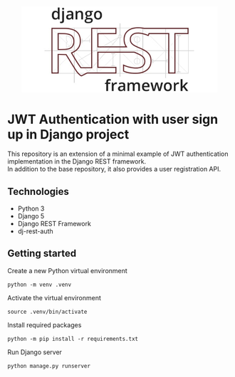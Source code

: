 <p align="center">
    <img src=".github/public/drf-logo.jpg" alt="Logo Django REST Framework" width="440"/>
</p>

# JWT Authentication with user sign up in Django project

This repository is an extension of a minimal example of JWT authentication implementation in the Django REST framework.   
In addition to the base repository, it also provides a user registration API.

## Technologies

 - Python 3
 - Django 5
 - Django REST Framework
 - dj-rest-auth

## Getting started

Create a new Python virtual environment
```shell
python -m venv .venv
```

Activate the virtual environment
```shell
source .venv/bin/activate
```

Install required packages
```shell
python -m pip install -r requirements.txt
```

Run Django server
```shell
python manage.py runserver
```